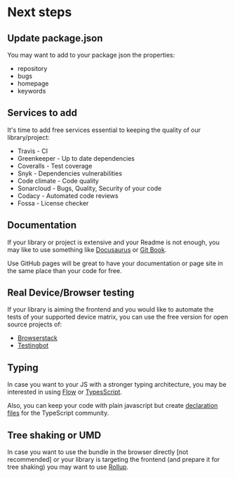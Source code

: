# Next steps

## Update package.json

You may want to add to your package json the properties:

- repository
- bugs
- homepage
- keywords

## Services to add

It's time to add free services essential to keeping the quality of our library/project:

- Travis - CI
- Greenkeeper - Up to date dependencies
- Coveralls - Test coverage
- Snyk - Dependencies vulnerabilities
- Code climate - Code quality
- Sonarcloud - Bugs, Quality, Security of your code
- Codacy - Automated code reviews
- Fossa - License checker

## Documentation

If your library or project is extensive and your Readme is not enough, you may like to use something like [Docusaurus](https://docusaurus.io/) or [Git Book](https://docs.gitbook.com/).

Use GitHub pages will be great to have your documentation or page site in the same place than your code for free.

## Real Device/Browser testing

If your library is aiming the frontend and you would like to automate the tests of your supported device matrix, you can use the free version for open source projects of:
- [Browserstack](https://www.browserstack.com/open-source)
- [Testingbot](https://testingbot.com/open-source)

## Typing

In case you want to your JS with a stronger typing architecture, you may be interested in using [Flow](https://flow.org/) or [TypesScript](http://www.typescriptlang.org).

Also, you can keep your code with plain javascript but create [declaration files](http://www.typescriptlang.org/docs/handbook/declaration-files/introduction.html) for the TypeScript community.

## Tree shaking or UMD

In case you want to use the bundle in the browser directly [not recommended] or your library is targeting the frontend (and prepare it for tree shaking) you may want to use [Rollup](https://rollupjs.org/guide/en).

